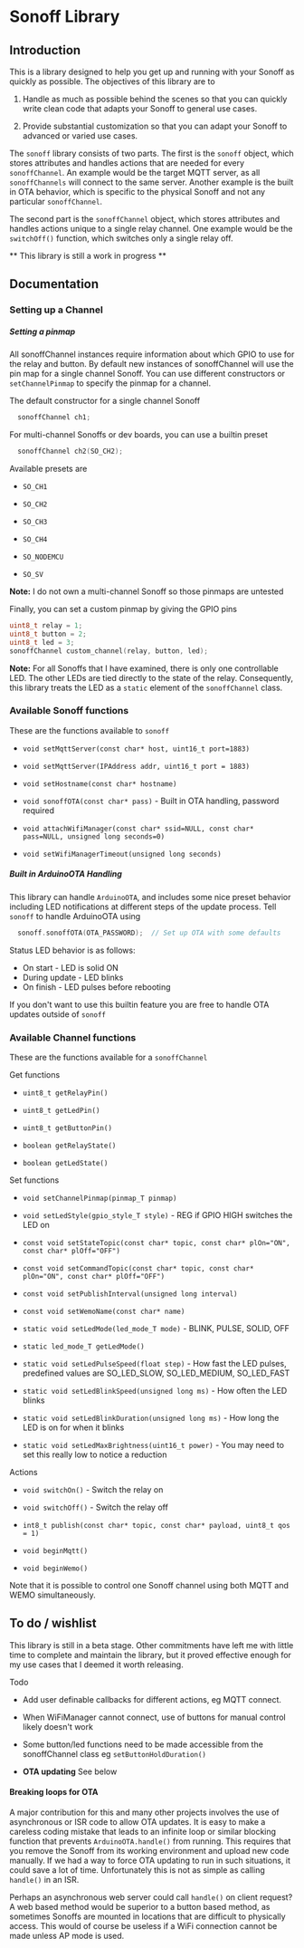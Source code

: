 # Sonoff Library #

## Introduction ##

This is a library designed to help you get up and running with your Sonoff as quickly as possible. The objectives of this library are to

1. Handle as much as possible behind the scenes so that you can quickly write clean code that adapts your Sonoff to general use cases.

2. Provide substantial customization so that you can adapt your Sonoff to advanced or varied use cases.

The `sonoff` library consists of two parts. The first is the `sonoff` object, which stores attributes and handles actions that are needed
for every `sonoffChannel`. An example would be the target MQTT server, as all `sonoffChannels` will connect to the same server. Another example is the built in OTA behavior, which is specific to the physical Sonoff and not any particular `sonoffChannel`.

The second part is the `sonoffChannel` object, which stores attributes and handles actions unique to a single relay channel. One example would be the `switchOff()` function, which switches only a single relay off.

** This library is still a work in progress **

## Documentation ##

### Setting up a Channel ###

##### Setting a pinmap #####

All sonoffChannel instances require information about which GPIO to use for the relay and button. By default new instances of sonoffChannel will use the pin map for a single channel Sonoff. You can use different constructors or `setChannelPinmap` to specify the pinmap for a channel.

The default constructor for a single channel Sonoff
```c++
  sonoffChannel ch1;
```

For multi-channel Sonoffs or dev boards, you can use a builtin preset
```c++
  sonoffChannel ch2(SO_CH2);
```
Available presets are
* `SO_CH1`

* `SO_CH2`

* `SO_CH3`

* `SO_CH4`

* `SO_NODEMCU`

* `SO_SV`

**Note:** I do not own a multi-channel Sonoff so those pinmaps are untested

Finally, you can set a custom pinmap by giving the GPIO pins
```c++
uint8_t relay = 1;
uint8_t button = 2;
uint8_t led = 3;
sonoffChannel custom_channel(relay, button, led);
```

**Note:** For all Sonoffs that I have examined, there is only one controllable LED. The other LEDs are tied directly to the state of the relay. Consequently, this library treats the LED as a `static` element of the `sonoffChannel` class.

### Available Sonoff functions ###

These are the functions available to `sonoff`

* `void setMqttServer(const char* host, uint16_t port=1883)`

* `void setMqttServer(IPAddress addr, uint16_t port = 1883)`

* `void setHostname(const char* hostname)`

* `void sonoffOTA(const char* pass)` - Built in OTA handling, password required

* `void attachWifiManager(const char* ssid=NULL, const char* pass=NULL, unsigned long seconds=0)`

* `void setWifiManagerTimeout(unsigned long seconds)`

##### Built in ArduinoOTA Handling #####

This library can handle `ArduinoOTA`, and includes some nice preset behavior including LED notifications at different steps of the update process. Tell `sonoff` to handle ArduinoOTA using

```c++
  sonoff.sonoffOTA(OTA_PASSWORD);  // Set up OTA with some defaults
```

Status LED behavior is as follows:
* On start - LED is solid ON
* During update - LED blinks
* On finish - LED pulses before rebooting

If you don't want to use this builtin feature you are free to handle OTA updates outside of `sonoff`


### Available Channel functions ###
These are the functions available for a `sonoffChannel`

Get functions
* `uint8_t getRelayPin()`

* `uint8_t getLedPin()`

* `uint8_t getButtonPin()`

* `boolean getRelayState()`

* `boolean getLedState()`

Set functions
* `void setChannelPinmap(pinmap_T pinmap)`

* `void setLedStyle(gpio_style_T style)` - REG if GPIO HIGH switches the LED on

* `const void setStateTopic(const char* topic, const char* plOn="ON", const char* plOff="OFF")`

* `const void setCommandTopic(const char* topic, const char* plOn="ON", const char* plOff="OFF")`
* `const void setPublishInterval(unsigned long interval)`

* `const void setWemoName(const char* name)`

* `static void setLedMode(led_mode_T mode)` - BLINK, PULSE, SOLID, OFF

* `static led_mode_T getLedMode()`

* `static void setLedPulseSpeed(float step)` - How fast the LED pulses, predefined values are SO_LED_SLOW, SO_LED_MEDIUM, SO_LED_FAST

* `static void setLedBlinkSpeed(unsigned long ms)` - How often the LED blinks

* `static void setLedBlinkDuration(unsigned long ms)` - How long the LED is on for when it blinks

* `static void setLedMaxBrightness(uint16_t power)` - You may need to set this really low to notice a reduction

Actions
* `void switchOn()` - Switch the relay on

* `void switchOff()` - Switch the relay off

* `int8_t publish(const char* topic, const char* payload, uint8_t qos = 1)`

* `void beginMqtt()`

* `void beginWemo()`

Note that it is possible to control one Sonoff channel using both MQTT and WEMO
simultaneously.


## To do / wishlist ##
This library is still in a beta stage. Other commitments have left me with little time to complete and maintain the library, but it proved effective enough for my use cases that I deemed it worth releasing.

Todo
* Add user definable callbacks for different actions, eg MQTT connect.

* When WiFiManager cannot connect, use of buttons for manual control likely doesn't work

* Some button/led functions need to be made accessible from the sonoffChannel class eg `setButtonHoldDuration()`

* **OTA updating** See below

#### Breaking loops for OTA ####
A major contribution for this and many other projects involves the use of asynchronous or ISR code to allow OTA updates. It is easy to make a careless coding mistake that leads to an infinite loop or similar blocking function that prevents `ArduinoOTA.handle()` from running. This requires that you remove the Sonoff from its working environment and upload new code manually. If we had a way to force OTA updating to run in such situations, it could save a lot of time. Unfortunately this is not as simple as calling `handle()` in an ISR.

Perhaps an asynchronous web server could call `handle()` on client request? A web based method would be superior to a button based method, as sometimes Sonoffs are mounted in locations that are difficult to physically access. This would of course be useless if a WiFi connection cannot be made unless AP mode is used.
